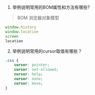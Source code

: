 1. 举例说明常用的BOM属性和方法有哪些?
> BOM 浏览器对象模型

```javascript
window.history
window.location
screen
location
```

2. 举例说明常用的cursor取值有哪些？

```css
.css {
    cursor: pointer;
    cursor: not-allowed;
    cursor: help;
    cursor: none;
    cursor: move;
}
```
